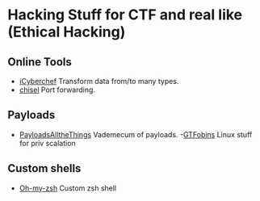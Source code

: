 # Hacking Stuff for CTF and real like (Ethical Hacking)

## Online Tools

 - [iCyberchef](https://gchq.github.io/CyberChef) Transform data from/to many types.
 - [chisel](https://github.com/jpillora/chisel) Port forwarding.

## Payloads

 - [PayloadsAlltheThings](https://github.com/swisskyrepo/PayloadsAllTheThings) Vademecum of payloads.
 -[GTFobins](https://gtfobins.github.io/) Linux stuff for priv scalation

## Custom shells
- [Oh-my-zsh](https://github.com/ohmyzsh/ohmyzsh) Custom zsh shell
